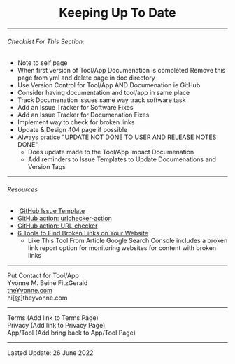 
<h1 align="center">Keeping Up To Date</h1>

---

###### _Checklist For This Section:_  

- Note to self page 
- When first version of Tool/App Documenation is completed Remove this page from yml and delete page in doc directory
- Use Version Control for Tool/App AND Documenation  ie GitHub
- Consider having documentation and tool/app in same place
- Track Documenation issues same way track software task
- Add an Issue Tracker for Software Fixes
- Add an Issue Tracker for Documenation Fixes
- Implement way to check for broken links
- Update & Design 404 page if possible
- Always pratice "UPDATE NOT DONE TO USER AND RELEASE NOTES DONE"
    - Does update made to the Tool/App Impact Documenation
    - Add reminders to Issue Templates to Update Documenations and Version Tags




---
###### Resources
-  [GitHub Issue Template](https://docs.github.com/en/communities/using-templates-to-encourage-useful-issues-and-pull-requests/configuring-issue-templates-for-your-repository) 
-   [GitHub action: urlchecker-action](https://github.com/marketplace/actions/urlchecker-action)
-   [GitHub action: URL checker](https://github.com/marketplace/actions/url-checker)
- [6 Tools to Find Broken Links on Your Website](https://www.outlookstudios.com/tools-to-find-broken-links-on-your-website/) 
    - Like This Tool From Article Google Search Console  includes a broken link report option for monitoring websites for content with broken links

---
Put Contact for Tool/App  
Yvonne M. Beine FitzGerald  
[theYvonne.com](https://theyvonne.com)  
hi[@]theyvonne.com  

---

Terms (Add link to Terms Page)  
Privacy (Add link to Privacy Page)  
App/Tool (Add bring back to App/Tool Page)    

---
Lasted Update: 26 June 2022 

